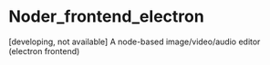 # Noder_frontend_electron
[developing, not available] A node-based image/video/audio editor (electron frontend)
